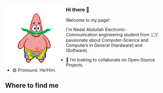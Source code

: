 <a target="blank"><img align="left" src="./patric1.gif" /></a>

### Hi there 👋

Welcome to my page!

I'm Nedal Abdullah Electronic-Communication engineering student from 🇱🇾
passionate about Computer-Science and Computers in General (Hardware) and (Software).

- 👯 I’m looking to collaborate on Open-Source Projects.
- 😄 Pronouns: He/Him.


## Where to find me




